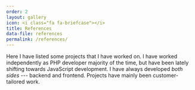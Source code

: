 ```yaml
---
order: 2
layout: gallery
icon: <i class="fa fa-briefcase"></i>
title: References
data-file: references
permalink: /references/
---
```


Here I have listed some projects that I have worked on. I have worked independently as PHP developer majority of the time, but have been lately shifting towards JavaScript development. I have always developed *both sides* --- backend and frontend. Projects have mainly been customer-tailored work.